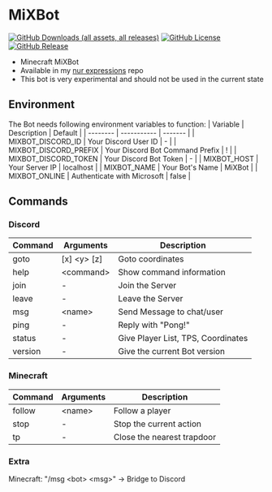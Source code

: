 # MiXBot
[![GitHub Downloads (all assets, all releases)](https://img.shields.io/github/downloads/SchweGELBin/MiXBot/total)](https://github.com/SchweGELBin/MiXBot/releases)
[![GitHub License](https://img.shields.io/github/license/SchweGELBin/MiXBot)](../LICENSE)
[![GitHub Release](https://img.shields.io/github/v/release/SchweGELBin/MiXBot)](https://github.com/SchweGELBin/MiXBot/releases/latest)

- Minecraft MiXBot
- Available in my [nur expressions](https://github.com/SchweGELBin/nur-expressions) repo
- This bot is very experimental and should not be used in the current state

## Environment
The Bot needs following environment variables to function:
| Variable | Description | Default |
| -------- | ----------- | ------- |
| MIXBOT_DISCORD_ID |  	Your Discord User ID | - |
| MIXBOT_DISCORD_PREFIX | Your Discord Bot Command Prefix | ! |
| MIXBOT_DISCORD_TOKEN | Your Discord Bot Token | - |
| MIXBOT_HOST | Your Server IP | localhost |
| MIXBOT_NAME | Your Bot's Name | MiXBot |
| MIXBOT_ONLINE | Authenticate with Microsoft | false |

## Commands
### Discord
| Command | Arguments | Description |
| ------- | --------- | ----------- |
| goto | [x] \<y\> [z] | Goto coordinates |
| help | \<command\> | Show command information |
| join | - | Join the Server |
| leave | - | Leave the Server |
| msg | \<name\> | Send Message to chat/user |
| ping | - | Reply with "Pong!" |
| status | - | Give Player List, TPS, Coordinates |
| version | - | Give the current Bot version |

### Minecraft
| Command | Arguments | Description |
| ------- | --------- | ----------- |
| follow | \<name\> | Follow a player |
| stop | - | Stop the current action |
| tp | - | Close the nearest trapdoor |

### Extra
Minecraft: "/msg \<bot\> \<msg\>" -> Bridge to Discord
